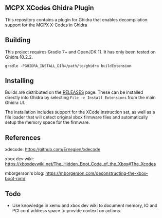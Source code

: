 MCPX XCodes Ghidra Plugin
----
This repository contains a plugin for Ghidra that enables decompilation support for the MCPX X-Codes in Ghidra

## Building
This project requires Gradle 7+ and OpenJDK 11. It has only been tested on Ghidra 10.2.2.
```shell
gradle -PGHIDRA_INSTALL_DIR=/path/to/ghidra buildExtension
```

## Installing
Builds are distributed on the [RELEASES](https://github.com/DiscoStarslayer/ghidra-mcpx-xcodes/releases) page. These can be installed
directly into Ghidra by selecting `File -> Install Extensions` from the main Ghidra UI.

The installation includes support for the XCode instruction set, as well as a file loader that will detect original xbox firmware files
and automatically setup the memory space for the firmware.

## References
xdecode: https://github.com/Ernegien/xdecode

xbox dev wiki: https://xboxdevwiki.net/The_Hidden_Boot_Code_of_the_Xbox#The_Xcodes

mborgerson's blog: https://mborgerson.com/deconstructing-the-xbox-boot-rom/

## Todo
- Use knowledge in xemu and xbox dev wiki to document memory, IO and PCI conf address space to provide context on actions.